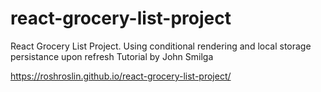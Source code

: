 # react-grocery-list-project

React Grocery List Project. Using conditional rendering and local storage persistance upon refresh
Tutorial by John Smilga

https://roshroslin.github.io/react-grocery-list-project/
